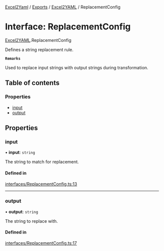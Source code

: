 [Excel2Yaml](../README.md) / [Exports](../modules.md) / [Excel2YAML](../modules/Excel2YAML.md) / ReplacementConfig

# Interface: ReplacementConfig

[Excel2YAML](../modules/Excel2YAML.md).ReplacementConfig

Defines a string replacement rule.

**`Remarks`**

Used to replace input strings with output strings during transformation.

## Table of contents

### Properties

- [input](Excel2YAML.ReplacementConfig.md#input)
- [output](Excel2YAML.ReplacementConfig.md#output)

## Properties

### input

• **input**: `string`

The string to match for replacement.

#### Defined in

[interfaces/ReplacementConfig.ts:13](https://github.com/rbleattler/Excel2Yaml/blob/0fa89d9b50c0f12b0bb5739c1b46c02b0dc3aa9b/src/interfaces/ReplacementConfig.ts#L13)

___

### output

• **output**: `string`

The string to replace with.

#### Defined in

[interfaces/ReplacementConfig.ts:17](https://github.com/rbleattler/Excel2Yaml/blob/0fa89d9b50c0f12b0bb5739c1b46c02b0dc3aa9b/src/interfaces/ReplacementConfig.ts#L17)
